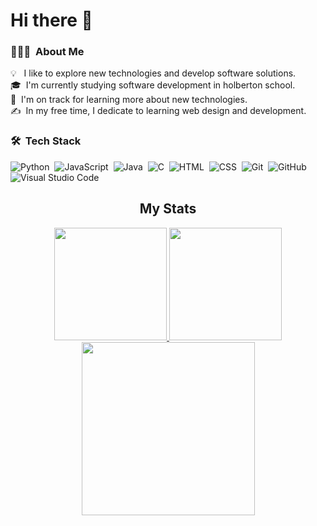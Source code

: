 # Hi there 👋

### 👨🏻‍💻 &nbsp;About Me

💡 &nbsp; I like to explore new technologies and develop software solutions.\
🎓 &nbsp;I'm currently studying software development in holberton school.\
🌱 &nbsp;I'm on track for learning more about new technologies.\
✍️ &nbsp;In my free time, I dedicate to learning web design and development.

### 🛠 &nbsp;Tech Stack

![Python](https://img.shields.io/badge/-Python-05122A?style=flat&logo=python)&nbsp;
![JavaScript](https://img.shields.io/badge/-JavaScript-05122A?style=flat&logo=javascript)&nbsp;
![Java](https://img.shields.io/badge/-Java-05122A?style=flat&logo=Java&logoColor=FFA518)&nbsp;
![C](https://img.shields.io/badge/-C-05122A?style=flat&logo=C&logoColor=A8B9CC)&nbsp;
![HTML](https://img.shields.io/badge/-HTML-05122A?style=flat&logo=HTML5)&nbsp;
![CSS](https://img.shields.io/badge/-CSS-05122A?style=flat&logo=CSS3&logoColor=1572B6)&nbsp;
![Git](https://img.shields.io/badge/-Git-05122A?style=flat&logo=git)&nbsp;
![GitHub](https://img.shields.io/badge/-GitHub-05122A?style=flat&logo=github)&nbsp;
![Visual Studio Code](https://img.shields.io/badge/-Visual%20Studio%20Code-05122A?style=flat&logo=visual-studio-code&logoColor=007ACC)&nbsp;

<h2 align="center"> My Stats </h2>

<p align="center">
<a href="https://github.com/Andres98100">
  <img height="180" src="https://github-readme-stats.vercel.app/api?username=Andres98100&show_icons=true&theme=tokyonight"/>
  <img height="180" src="https://github-readme-stats.vercel.app/api/top-langs/?username=Andres98100&theme=tokyonight"/>
  <img height="277" src="https://activity-graph.herokuapp.com/graph?username=Andres98100&&theme=tokyo-night"/>
</a>
</p>
